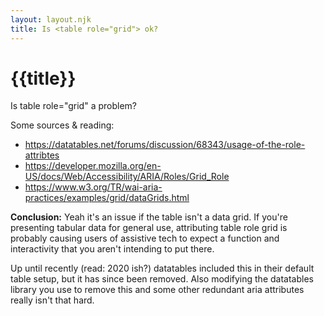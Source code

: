 ```yaml
---
layout: layout.njk
title: Is <table role="grid"> ok?
---
```


# {{title}}


Is table role="grid" a problem?


Some sources & reading:
- <https://datatables.net/forums/discussion/68343/usage-of-the-role-attribtes>
- <https://developer.mozilla.org/en-US/docs/Web/Accessibility/ARIA/Roles/Grid_Role>
- <https://www.w3.org/TR/wai-aria-practices/examples/grid/dataGrids.html>
 
**Conclusion:** Yeah it's an issue if the table isn't a data grid. If you're presenting tabular data for general use, attributing table role grid is probably causing users of assistive tech to expect a function and interactivity that you aren't intending to put there.

Up until recently (read: 2020 ish?) datatables included this in their default table setup, but it has since been removed. Also modifying the datatables library you use to remove this and some other redundant aria attributes really isn't that hard. 

